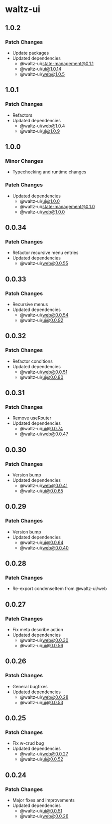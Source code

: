 # waltz-ui

## 1.0.2

### Patch Changes

- Update packages
- Updated dependencies
  - @waltz-ui/state-management@0.1.1
  - @waltz-ui/ui@1.0.14
  - @waltz-ui/web@1.0.5

## 1.0.1

### Patch Changes

- Refactors
- Updated dependencies
  - @waltz-ui/web@1.0.4
  - @waltz-ui/ui@1.0.9

## 1.0.0

### Minor Changes

- Typechecking and runtime changes

### Patch Changes

- Updated dependencies
  - @waltz-ui/ui@1.0.0
  - @waltz-ui/state-management@0.1.0
  - @waltz-ui/web@1.0.0

## 0.0.34

### Patch Changes

- Refactor recursive menu entries
- Updated dependencies
  - @waltz-ui/web@0.0.55

## 0.0.33

### Patch Changes

- Recursive menus
- Updated dependencies
  - @waltz-ui/web@0.0.54
  - @waltz-ui/ui@0.0.92

## 0.0.32

### Patch Changes

- Refactor conditions
- Updated dependencies
  - @waltz-ui/web@0.0.51
  - @waltz-ui/ui@0.0.80

## 0.0.31

### Patch Changes

- Remove useRouter
- Updated dependencies
  - @waltz-ui/ui@0.0.74
  - @waltz-ui/web@0.0.47

## 0.0.30

### Patch Changes

- Version bump
- Updated dependencies
  - @waltz-ui/web@0.0.41
  - @waltz-ui/ui@0.0.65

## 0.0.29

### Patch Changes

- Version bump
- Updated dependencies
  - @waltz-ui/ui@0.0.64
  - @waltz-ui/web@0.0.40

## 0.0.28

### Patch Changes

- Re-export condenseItem from @waltz-ui/web

## 0.0.27

### Patch Changes

- Fix meta describe action
- Updated dependencies
  - @waltz-ui/web@0.0.30
  - @waltz-ui/ui@0.0.56

## 0.0.26

### Patch Changes

- General bugfixes
- Updated dependencies
  - @waltz-ui/web@0.0.28
  - @waltz-ui/ui@0.0.53

## 0.0.25

### Patch Changes

- Fix w-crud bug
- Updated dependencies
  - @waltz-ui/web@0.0.27
  - @waltz-ui/ui@0.0.52

## 0.0.24

### Patch Changes

- Major fixes and improvements
- Updated dependencies
  - @waltz-ui/ui@0.0.51
  - @waltz-ui/web@0.0.26
